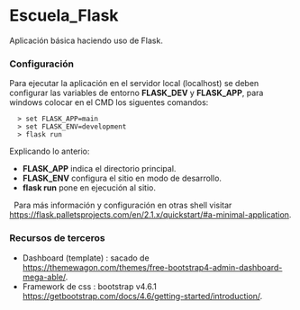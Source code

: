 # Escuela_Flask
Aplicación básica haciendo uso de Flask.

### Configuración
Para ejecutar la aplicación en el servidor local (localhost) se deben configurar las variables de entorno **FLASK_DEV** y **FLASK_APP**, para windows 
colocar en el CMD los siguentes comandos: 
```
  > set FLASK_APP=main
  > set FLASK_ENV=development
  > flask run
```
Explicando lo anterio:
* **FLASK_APP** indica el directorio principal.
* **FLASK_ENV** configura el sitio en modo de desarrollo.
* **flask run** pone en ejecución al sitio.

&nbsp;
Para más información y configuración en otras shell visitar https://flask.palletsprojects.com/en/2.1.x/quickstart/#a-minimal-application.


### Recursos de terceros
* Dashboard (template) : sacado de https://themewagon.com/themes/free-bootstrap4-admin-dashboard-mega-able/.
* Framework de css : bootstrap v4.6.1 https://getbootstrap.com/docs/4.6/getting-started/introduction/.
